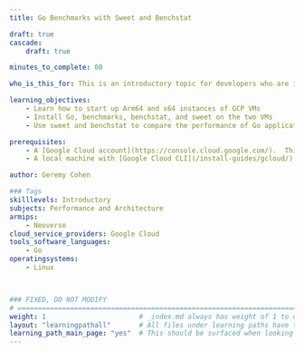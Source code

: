```yaml
---
title: Go Benchmarks with Sweet and Benchstat

draft: true
cascade:
    draft: true

minutes_to_complete: 60

who_is_this_for: This is an introductory topic for developers who are interested in measuring the performance of Go-based applications on Arm-based servers.

learning_objectives: 
    - Learn how to start up Arm64 and x64 instances of GCP VMs 
    - Install Go, benchmarks, benchstat, and sweet on the two VMs  
    - Use sweet and benchstat to compare the performance of Go applications on the two VMs

prerequisites:
    - A [Google Cloud account](https://console.cloud.google.com/).  This learning path can be run on on-prem or on any cloud provider instance, but specifically documents the process for running on Google Axion.
    - A local machine with [Google Cloud CLI](/install-guides/gcloud/) installed.

author: Geremy Cohen

### Tags
skilllevels: Introductory
subjects: Performance and Architecture
armips:
    - Neoverse
cloud_service_providers: Google Cloud
tools_software_languages:
    - Go
operatingsystems:
    - Linux



### FIXED, DO NOT MODIFY
# ================================================================================
weight: 1                       # _index.md always has weight of 1 to order correctly
layout: "learningpathall"       # All files under learning paths have this same wrapper
learning_path_main_page: "yes"  # This should be surfaced when looking for related content. Only set for _index.md of learning path content.
---
```

